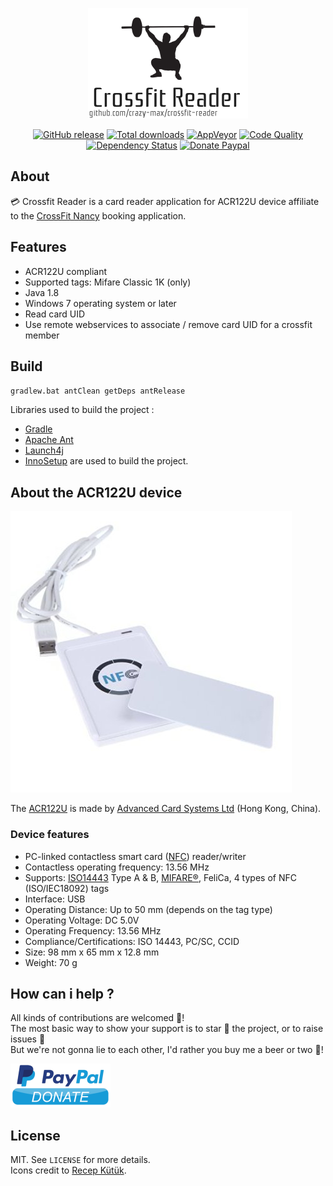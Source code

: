 <p align="center"><a href="https://github.com/crazy-max/crossfit-reader" target="_blank"><img width="256" src="https://github.com/crazy-max/crossfit-reader/blob/master/res/logo.png"></a></p>

<p align="center">
  <a href="https://github.com/crazy-max/crosffit-reader/releases/latest"><img src="https://img.shields.io/github/release/crazy-max/crossfit-reader.svg?style=flat-square" alt="GitHub release"></a>
  <a href="https://github.com/crazy-max/crosffit-reader/releases/latest"><img src="https://img.shields.io/github/downloads/crazy-max/crossfit-reader/total.svg?style=flat-square" alt="Total downloads"></a>
  <a href="https://ci.appveyor.com/project/crazy-max/crossfit-reader"><img src="https://img.shields.io/appveyor/ci/crazy-max/crossfit-reader.svg?style=flat-square" alt="AppVeyor"></a>
  <a href="https://www.codacy.com/app/crazy-max/crossfit-reader"><img src="https://img.shields.io/codacy/grade/3daf2e6395764406ab0c8fd2c2202581.svg?style=flat-square" alt="Code Quality"></a>
  <a href="https://libraries.io/github/crazy-max/crossfit-reader"><img src="https://img.shields.io/librariesio/github/crazy-max/crossfit-reader.svg?style=flat-square" alt="Dependency Status"></a>
  <a href="https://www.paypal.com/cgi-bin/webscr?cmd=_s-xclick&hosted_button_id=3V3HYV9Z95AW2"><img src="https://img.shields.io/badge/donate-paypal-7057ff.svg?style=flat-square" alt="Donate Paypal"></a>
</p>

## About

💳 Crossfit Reader is a card reader application for ACR122U device affiliate to the [CrossFit Nancy](http://www.crossfit-nancy.fr/) booking application.

## Features

* ACR122U compliant
* Supported tags: Mifare Classic 1K (only)
* Java 1.8
* Windows 7 operating system or later 
* Read card UID
* Use remote webservices to associate / remove card UID for a crossfit member

## Build

`gradlew.bat antClean getDeps antRelease`

Libraries used to build the project :
* [Gradle](https://gradle.org/)
* [Apache Ant](http://ant.apache.org/)
* [Launch4j](http://launch4j.sourceforge.net/)
* [InnoSetup](http://www.jrsoftware.org/isinfo.php) are used to build the project.

## About the ACR122U device

![Yosoo ACR122U](res/acr122u.jpg?raw=true)

The [ACR122U](http://www.acs.com.hk/en/products/3/acr122u-usb-nfc-reader/) is made by [Advanced Card Systems Ltd](http://www.acs.com.hk/) (Hong Kong, China).

### Device features

* PC-linked contactless smart card ([NFC](http://en.wikipedia.org/wiki/Near_field_communication)) reader/writer
* Contactless operating frequency: 13.56 MHz
* Supports: [ISO14443](http://en.wikipedia.org/wiki/ISO/IEC_14443) Type A & B, [MIFARE®](http://en.wikipedia.org/wiki/MIFARE), FeliCa, 4 types of NFC (ISO/IEC18092) tags
* Interface: USB
* Operating Distance: Up to 50 mm (depends on the tag type)
* Operating Voltage: DC 5.0V
* Operating Frequency: 13.56 MHz
* Compliance/Certifications: ISO 14443, PC/SC, CCID
* Size: 98 mm x 65 mm x 12.8 mm
* Weight: 70 g

## How can i help ?

All kinds of contributions are welcomed :raised_hands:!<br />
The most basic way to show your support is to star :star2: the project, or to raise issues :speech_balloon:<br />
But we're not gonna lie to each other, I'd rather you buy me a beer or two :beers:!

[![Paypal](res/paypal-donate.png)](https://www.paypal.com/cgi-bin/webscr?cmd=_s-xclick&hosted_button_id=WQD7AQGPDEPSG)

## License

MIT. See `LICENSE` for more details.<br />
Icons credit to [Recep Kütük](http://recepkutuk.com/).
